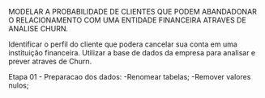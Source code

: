 MODELAR A PROBABILIDADE DE CLIENTES QUE PODEM ABANDADONAR O RELACIONAMENTO COM UMA ENTIDADE FINANCEIRA ATRAVES DE ANALISE CHURN.

Identificar o perfil do cliente que podera cancelar sua conta em uma instituição financeira. Utilizar a base de dados da empresa para analisar e prever atraves de Churn.


Etapa 01 - Preparacao dos dados:
-Renomear tabelas;
-Remover valores nulos;